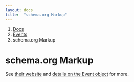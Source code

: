```yaml
---
layout: docs
title:  "schema.org Markup"
---
```



<nav aria-label="breadcrumb">
  <ol class="breadcrumb">
    <li class="breadcrumb-item"><a href="{{ site.baseurl }}/docs">Docs</a></li>
    <li class="breadcrumb-item"><a href="{{ site.baseurl }}/docs/events">Events</a></li>
    <li class="breadcrumb-item active" aria-current="page">schema.org Markup</li>
  </ol>
</nav>

# schema.org Markup

See [their website](https://schema.org/) and [details on the Event object](https://schema.org/Event) for more.

